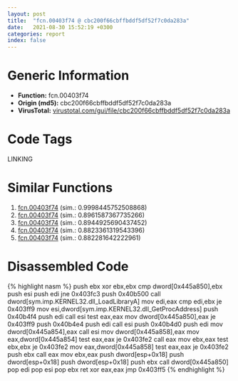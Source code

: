 ```yaml
---
layout: post
title:  "fcn.00403f74 @ cbc200f66cbffbddf5df52f7c0da283a"
date:   2021-08-30 15:52:19 +0300
categories: report
index: false
---
```


# Generic Information
- **Function:** fcn.00403f74
- **Origin (md5):** cbc200f66cbffbddf5df52f7c0da283a
- **VirusTotal:** [virustotal.com/gui/file/cbc200f66cbffbddf5df52f7c0da283a][virustotal_ref]

# Code Tags
<span class="tag" id="LINKING">LINKING</span>


# Similar Functions

1. [fcn.00403f74][similar_1_ref] (sim.: 0.9998445752508868)
2. [fcn.00403f74][similar_2_ref] (sim.: 0.8961587367735266)
3. [fcn.00403f74][similar_3_ref] (sim.: 0.8944925690437452)
4. [fcn.00403f74][similar_4_ref] (sim.: 0.8823361319543396)
5. [fcn.00403f74][similar_5_ref] (sim.: 0.882281642222961)


# Disassembled Code

{% highlight nasm %}
push ebx
xor ebx,ebx
cmp dword[0x445a850],ebx
push esi
push edi
jne 0x403fc3
push 0x40b500
call dword[sym.imp.KERNEL32.dll_LoadLibraryA]
mov edi,eax
cmp edi,ebx
je 0x403ff9
mov esi,dword[sym.imp.KERNEL32.dll_GetProcAddress]
push 0x40b4f4
push edi
call esi
test eax,eax
mov dword[0x445a850],eax
je 0x403ff9
push 0x40b4e4
push edi
call esi
push 0x40b4d0
push edi
mov dword[0x445a854],eax
call esi
mov dword[0x445a858],eax
mov eax,dword[0x445a854]
test eax,eax
je 0x403fe2
call eax
mov ebx,eax
test ebx,ebx
je 0x403fe2
mov eax,dword[0x445a858]
test eax,eax
je 0x403fe2
push ebx
call eax
mov ebx,eax
push dword[esp+0x18]
push dword[esp+0x18]
push dword[esp+0x18]
push ebx
call dword[0x445a850]
pop edi
pop esi
pop ebx
ret 
xor eax,eax
jmp 0x403ff5
{% endhighlight %}


[similar_1_ref]: /report/fcn.00403f74@78e5dc2c72c64cc6c5d52f92c1b99bab
[similar_2_ref]: /report/fcn.00403f74@a4c881ec637ee052cd701562caa1f256
[similar_3_ref]: /report/fcn.00403f74@2671e906b520b8ecce5ac840789cf6f5
[similar_4_ref]: /report/fcn.00403f74@ea9c1e2eeb951a8e6185c6674c228f98
[similar_5_ref]: /report/fcn.00403f74@b5eea20048e4cae4d6d5cf217b3bf6aa
[virustotal_ref]: https://www.virustotal.com/gui/file/cbc200f66cbffbddf5df52f7c0da283a